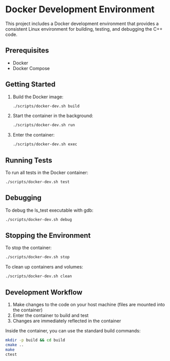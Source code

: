 # Docker Development Environment

This project includes a Docker development environment that provides a consistent Linux environment for building, testing, and debugging the C++ code.

## Prerequisites

- Docker
- Docker Compose

## Getting Started

1. Build the Docker image:
   ```bash
   ./scripts/docker-dev.sh build
   ```

2. Start the container in the background:
   ```bash
   ./scripts/docker-dev.sh run
   ```

3. Enter the container:
   ```bash
   ./scripts/docker-dev.sh exec
   ```

## Running Tests

To run all tests in the Docker container:
```bash
./scripts/docker-dev.sh test
```

## Debugging

To debug the ls_test executable with gdb:
```bash
./scripts/docker-dev.sh debug
```

## Stopping the Environment

To stop the container:
```bash
./scripts/docker-dev.sh stop
```

To clean up containers and volumes:
```bash
./scripts/docker-dev.sh clean
```

## Development Workflow

1. Make changes to the code on your host machine (files are mounted into the container)
2. Enter the container to build and test
3. Changes are immediately reflected in the container

Inside the container, you can use the standard build commands:
```bash
mkdir -p build && cd build
cmake ..
make
ctest
```

